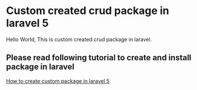 # Custom created crud package in laravel 5
Hello World, This is custom created crud package in laravel.

##  Please read following tutorial to create and install package in laravel

[How to create custom package in laravel 5](http://projectsplaza.com)
